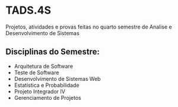 # TADS.4S
Projetos, atividades e provas feitas no quarto semestre de Analise e Desenvolvimento de Sistemas

## Disciplinas do Semestre:
- Arquitetura de Software
- Teste de Software
- Desenvolvimento de Sistemas Web
- Estatística e Probabilidade
- Projeto Integrador IV
- Gerenciamento de Projetos
